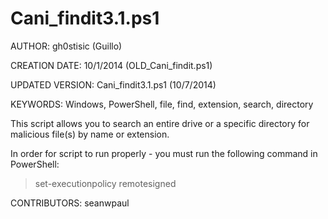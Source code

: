 Cani_findit3.1.ps1
============

AUTHOR: gh0stisic (Guillo)

CREATION DATE: 10/1/2014 (OLD_Cani_findit.ps1)

UPDATED VERSION: Cani_findit3.1.ps1 (10/7/2014)

KEYWORDS: Windows, PowerShell, file, find, extension, search, directory

This script allows you to search an entire drive or a specific directory for malicious file(s) by name or extension.

In order for script to run properly - you must run the following command in PowerShell:
  >set-executionpolicy remotesigned
  
CONTRIBUTORS: seanwpaul
